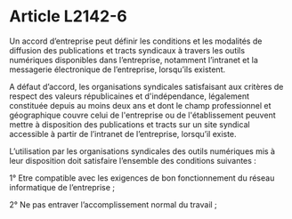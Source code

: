 # Article L2142-6

Un accord d’entreprise peut définir les conditions et les modalités de diffusion des publications et tracts syndicaux à travers les outils numériques disponibles dans l’entreprise, notamment l’intranet et la messagerie électronique de l’entreprise, lorsqu’ils existent.

A défaut d’accord, les organisations syndicales satisfaisant aux critères de respect des valeurs républicaines et d'indépendance, légalement constituée depuis au moins deux ans et dont le champ professionnel et géographique couvre celui de l'entreprise ou de l'établissement peuvent mettre à disposition des publications et tracts sur un site syndical accessible à partir de l’intranet de l’entreprise, lorsqu’il existe.

L’utilisation par les organisations syndicales des outils numériques mis à leur disposition doit satisfaire l’ensemble des conditions suivantes :

1° Etre compatible avec les exigences de bon fonctionnement du réseau informatique de l’entreprise ;

2° Ne pas entraver l’accomplissement normal du travail ;
